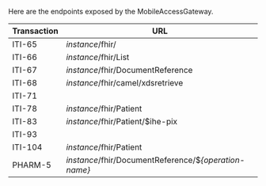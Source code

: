 Here are the endpoints exposed by the MobileAccessGateway.

| Transaction | URL                                                   |
| ----------- | ----------------------------------------------------- |
| ITI-65      | _instance_/fhir/                                      |
| ITI-66      | _instance_/fhir/List                                  |
| ITI-67      | _instance_/fhir/DocumentReference                     |
| ITI-68      | _instance_/fhir/camel/xdsretrieve                     |
| ITI-71      |                                                       |
| ITI-78      | _instance_/fhir/Patient                               |
| ITI-83      | _instance_/fhir/Patient/$ihe-pix                      |
| ITI-93      |                                                       |
| ITI-104     | _instance_/fhir/Patient                               |
| PHARM-5     | _instance_/fhir/DocumentReference/$_{operation-name}_ |
